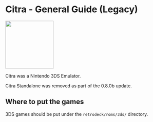# Citra - General Guide (Legacy)

<img src="../../../wiki_images/logos/citra-logo.svg" width="150">

Citra was a Nintendo 3DS Emulator.

Citra Standalone was removed as part of the 0.8.0b update.

## Where to put the games
3DS games should be put under the `retrodeck/roms/3ds/` directory.
